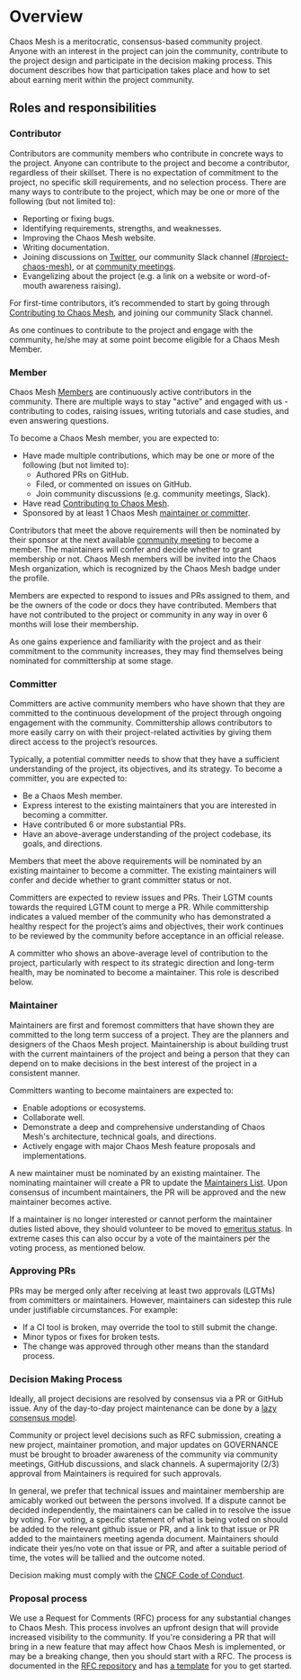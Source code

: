 # Overview

Chaos Mesh is a meritocratic, consensus-based community project. Anyone with an interest in the project can join the community, contribute to the project design and participate in the decision making process. This document describes how that participation takes place and how to set about earning merit within the project community.

## Roles and responsibilities

### Contributor

Contributors are community members who contribute in concrete ways to the project. Anyone can contribute to the project and become a contributor, regardless of their skillset. There is no expectation of commitment to the project, no specific skill requirements, and no selection process. There are many ways to contribute to the project, which may be one or more of the following (but not limited to):

- Reporting or fixing bugs.
- Identifying requirements, strengths, and weaknesses.
- Improving the Chaos Mesh website.
- Writing documentation.
- Joining discussions on [Twitter](https://twitter.com/chaos_mesh), our community Slack channel [(#project-chaos-mesh)](https://slack.cncf.io/), or at [community meetings](https://docs.google.com/document/d/1H8IfmhIJiJ1ltg-XLjqR_P_RaMHUGrl1CzvHnKM_9Sc/edit).
- Evangelizing about the project (e.g. a link on a website or word-of-mouth awareness raising).

For first-time contributors, it’s recommended to start by going through [Contributing to Chaos Mesh](https://github.com/chaos-mesh/chaos-mesh/blob/master/CONTRIBUTING.md), and joining our community Slack channel.

As one continues to contribute to the project and engage with the community, he/she may at some point become eligible for a Chaos Mesh Member.  

### Member

Chaos Mesh [Members](https://github.com/orgs/chaos-mesh/people) are continuously active contributors in the community. There are multiple ways to stay "active" and engaged with us - contributing to codes, raising issues, writing tutorials and case studies, and even answering questions. 

To become a Chaos Mesh member, you are expected to: 

- Have made multiple contributions, which may be one or more of the following (but not limited to):
    - Authored PRs on GitHub. 
    - Filed, or commented on issues on GitHub.
    - Join community discussions (e.g. community meetings, Slack).
- Have read [Contributing to Chaos Mesh](https://github.com/chaos-mesh/chaos-mesh/blob/master/CONTRIBUTING.md).
- Sponsored by at least 1 Chaos Mesh [maintainer or committer](https://github.com/chaos-mesh/chaos-mesh/blob/master/MAINTAINERS.md).

Contributors that meet the above requirements will then be nominated by their sponsor at the next available [community meeting](https://docs.google.com/document/d/1H8IfmhIJiJ1ltg-XLjqR_P_RaMHUGrl1CzvHnKM_9Sc/edit) to become a member. The maintainers will confer and decide whether to grant membership or not. Chaos Mesh members will be invited into the Chaos Mesh organization, which is recognized by the Chaos Mesh badge under the profile.

Members are expected to respond to issues and PRs assigned to them, and be the owners of the code or docs they have contributed. Members that have not contributed to the project or community in any way in over 6 months will lose their membership.

As one gains experience and familiarity with the project and as their commitment to the community increases, they may find themselves being nominated for committership at some stage.

### Committer

Committers are active community members who have shown that they are committed to the continuous development of the project through ongoing engagement with the community. Committership allows contributors to more easily carry on with their project-related activities by giving them direct access to the project’s resources. 

Typically, a potential committer needs to show that they have a sufficient understanding of the project, its objectives, and its strategy. To become a committer, you are expected to:  

- Be a Chaos Mesh member.
- Express interest to the existing maintainers that you are interested in becoming a committer.
- Have contributed 6 or more substantial PRs.
- Have an above-average understanding of the project codebase, its goals, and directions.

Members that meet the above requirements will be nominated by an existing maintainer to become a committer. The existing maintainers will confer and decide whether to grant committer status or not. 

Committers are expected to review issues and PRs. Their LGTM counts towards the required LGTM count to merge a PR. While committership indicates a valued member of the community who has demonstrated a healthy respect for the project’s aims and objectives, their work continues to be reviewed by the community before acceptance in an official release.

A committer who shows an above-average level of contribution to the project, particularly with respect to its strategic direction and long-term health, may be nominated to become a maintainer. This role is described below.

### Maintainer

Maintainers are first and foremost committers that have shown they are committed to the long term success of a project. They are the planners and designers of the Chaos Mesh project. Maintainership is about building trust with the current maintainers of the project and being a person that they can depend on to make decisions in the best interest of the project in a consistent manner.

Committers wanting to become maintainers are expected to:

- Enable adoptions or ecosystems.
- Collaborate well.
- Demonstrate a deep and comprehensive understanding of Chaos Mesh's architecture, technical goals, and directions.
- Actively engage with major Chaos Mesh feature proposals and implementations.

A new maintainer must be nominated by an existing maintainer. The nominating maintainer will create a PR to update the [Maintainers List](https://github.com/chaos-mesh/chaos-mesh/blob/master/MAINTAINERS.md). Upon consensus of incumbent maintainers, the PR will be approved and the new maintainer becomes active.

If a maintainer is no longer interested or cannot perform the maintainer duties listed above, they should volunteer to be moved to [emeritus status](https://github.com/chaos-mesh/chaos-mesh/blob/master/MAINTAINERS.md#emeritus-maintainers). In extreme cases this can also occur by a vote of the maintainers per the voting process, as mentioned below.

### Approving PRs

PRs may be merged only after receiving at least two approvals (LGTMs) from committers or maintainers. However, maintainers can sidestep this rule under justifiable circumstances. For example:

- If a CI tool is broken, may override the tool to still submit the change.
- Minor typos or fixes for broken tests.
- The change was approved through other means than the standard process.

### Decision Making Process

Ideally, all project decisions are resolved by consensus via a PR or GitHub issue. Any of the day-to-day project maintenance can be done by a [lazy consensus model](https://communitymgt.fandom.com/wiki/Lazy_consensus).

Community or project level decisions such as RFC submission, creating a new project, maintainer promotion, and major updates on GOVERNANCE must be brought to broader awareness of the community via community meetings, GitHub discussions, and slack channels. A supermajority (2/3) approval from Maintainers is required for such approvals.

In general, we prefer that technical issues and maintainer membership are amicably worked out between the persons involved. If a dispute cannot be decided independently, the maintainers can be called in to resolve the issue by voting. For voting, a specific statement of what is being voted on should be added to the relevant github issue or PR, and a link to that issue or PR added to the maintainers meeting agenda document. Maintainers should indicate their yes/no vote on that issue or PR, and after a suitable period of time, the votes will be tallied and the outcome noted.

Decision making must comply with the [CNCF Code of Conduct](https://github.com/chaos-mesh/chaos-mesh/blob/master/CODE_OF_CONDUCT.md).

### Proposal process

We use a Request for Comments (RFC) process for any substantial changes to Chaos Mesh. This process involves an upfront design that will provide increased visibility to the community. If you're considering a PR that will bring in a new feature that may affect how Chaos Mesh is implemented, or may be a breaking change, then you should start with a RFC. The process is documented in the [RFC repository](https://github.com/chaos-mesh/rfcs) and has [a template](https://github.com/chaos-mesh/rfcs/blob/main/template.md) for you to get started.
